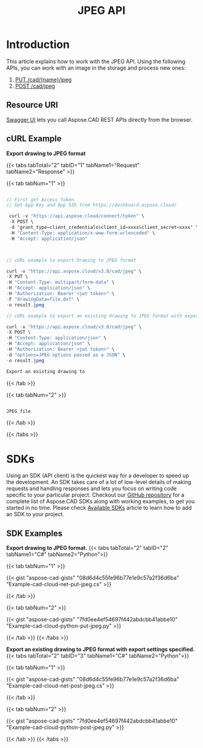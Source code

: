 ﻿---
title: "JPEG API"
type: docs
url: /working-with-aspose-cad-cloud-formats-api/jpeg/
weight: 50
---

# **Introduction**
This article explains how to work with the JPEG API. Using the following APIs, you can work with an image in the storage and process new ones:

1. [PUT /cad/{name}/jpeg](https://reference.aspose.cloud/cad/#!/Jpeg/PutDrawingJpeg)
1. [POST /cad/jpeg](https://reference.aspose.cloud/cad/#!/Jpeg/PostDrawingJpeg)

## **Resource URI**
[Swagger UI](https://reference.aspose.cloud/cad/) lets you call Aspose.CAD REST APIs directly from the browser.

## **cURL Example**
**Export drawing to JPEG format**

{{< tabs tabTotal="2" tabID="1" tabName1="Request" tabName2="Response" >}}

{{< tab tabNum="1" >}}

```java

// First get Access Token
// Get App Key and App SID from https://dashboard.aspose.cloud/

 curl -v "https://api.aspose.cloud/connect/token" \
 -X POST \
 -d 'grant_type=client_credentials&client_id=xxxx&client_secret=xxxx' \
 -H "Content-Type: application/x-www-form-urlencoded" \
 -H "Accept: application/json"



// cURL example to export Drawing to JPEG format

curl -v "https://api.aspose.cloud/v3.0/cad/jpeg" \
-X PUT \
-H "Content-Type: multipart/form-data" \
-H "Accept: application/json" \
-H "Authorization: Bearer <jwt token>" \
-F "drawingData=file.dxf" \
-o result.jpeg

// cURL example to export an existing drawing to JPEG format with export settings specified

curl -v "https://api.aspose.cloud/v3.0/cad/jpeg" \
-X POST \
-H "Content-Type: application/json" \
-H "Accept: application/json" \
-H "Authorization: Bearer <jwt token>" \
-d "options=JPEG options passed as a JSON" \
-o result.jpeg

Export an existing drawing to
```

{{< /tab >}}

{{< tab tabNum="2" >}}

```java

JPEG file 

```

{{< /tab >}}

{{< /tabs >}}
            
# **SDKs**
Using an SDK (API client) is the quickest way for a developer to speed up the development. An SDK takes care of a lot of low-level details of making requests and handling responses and lets you focus on writing code specific to your particular project. Checkout our [GitHub repository](https://github.com/aspose-cad-cloud) for a complete list of Aspose.CAD SDKs along with working examples, to get you started in no time. Please check [Available SDKs](/cad/available-sdks/) article to learn how to add an SDK to your project.
## **SDK Examples**
**Export drawing to JPEG format.**
{{< tabs tabTotal="2" tabID="2" tabName1="C#" tabName2="Python">}}

{{< tab tabNum="1" >}}

{{< gist "aspose-cad-gists" "08d6d4c55fe96b77e1e9c57a2f36d6ba" "Example-cad-cloud-net-put-jpeg.cs" >}}

{{< /tab >}}

{{< tab tabNum="2" >}}

{{< gist "aspose-cad-gists" "7fd0ee4ef54697f442abdcbb41abbe10" "Example-cad-cloud-python-put-jpeg.py" >}}

{{< /tab >}}
{{< /tabs >}}


**Export an existing drawing to JPEG format with export settings specified.**
{{< tabs tabTotal="2" tabID="3" tabName1="C#" tabName2="Python">}}

{{< tab tabNum="1" >}}

{{< gist "aspose-cad-gists" "08d6d4c55fe96b77e1e9c57a2f36d6ba" "Example-cad-cloud-net-post-jpeg.cs" >}}

{{< /tab >}}

{{< tab tabNum="2" >}}

{{< gist "aspose-cad-gists" "7fd0ee4ef54697f442abdcbb41abbe10" "Example-cad-cloud-python-post-jpeg.py" >}}

{{< /tab >}}
{{< /tabs >}}
